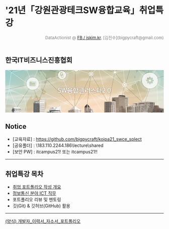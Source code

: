 #  '21년「강원관광테크SW융합교육」취업특강

<div align='right'><font size=2 color='gray'>DataActionist  @ <font color='blue'><a href='https://www.facebook.com/jskim.kr'>FB / jskim.kr</a></font>, [김진수](bigpycraft@gmail.com)</font></div>
<br>

## 한국IT비즈니스진흥협회

<img src="./images/edu_introduce_01.png">

## Notice 
- [교육자료] : https://github.com/bigpycraft/koipa21_swce_splect
- [공유폴더] : \183.110.2244.186\lecture\shared
- [보안 PW] : itcampus21! 또는 itcampus21!!

<hr>

## 취업특강 목차
- [취업 포트폴리오 작성 개요][Lect-1]
- [정보통신 분야 ICT 직무][Lect-2]
- 포트폴리오 리뷰 및 멘토링
- 깃(Git) & 깃허브(GitHub) 활용

<hr>

[(양식) 개발자_이력서_자소서_포트폴리오][Form-1]


[Form-1]: ./sample/docu_form_01.pdf                  "Go Form-1"
[Lect-1]: ./special_lect/SW융합교육_특강1.pdf                  "Go Lect-1"
[Lect-2]: ./special_lect/SW융합교육_특강2.pdf                  "Go Lect-2"
[Lect-3]: ./special_lect/SW융합교육_특강3.pdf                  "Go Lect-3"
[Lect-4]: ./special_lect/SW융합교육_특강4.pdf                  "Go Lect-4"

